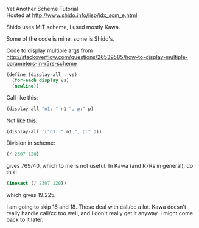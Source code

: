 Yet Another Scheme Tutorial  
Hosted at http://www.shido.info/lisp/idx_scm_e.html   

Shido uses MIT scheme, I used mostly Kawa.   

Some of the code is mine, some is Shido's.    

Code to display multiple args from http://stackoverflow.com/questions/26539585/how-to-display-multiple-parameters-in-r5rs-scheme 
```scheme
(define (display-all . vs)
  (for-each display vs)
  (newline))
```
Call like this:   
```scheme
(display-all "n1: " n1 ", p:" p)
```
Not like this:   
```scheme
(display-all '("n1: " n1 ", p:" p))
```

Division in scheme:
```scheme
(/ 2307 120)
```
gives 769/40, which to me is not useful. In Kawa (and R7Rs in general), do this:   
```scheme
(inexact (/ 2307 120)) 
```
which gives 19.225.   

I am going to skip 16 and 18. Those deal with call/cc a lot. Kawa doesn't really handle call/cc too well, and I don't really get it anyway. I might come back to it later.   


